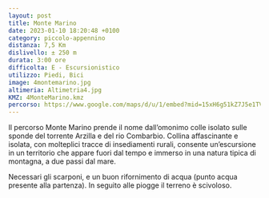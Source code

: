 ```yaml
---
layout: post
title: Monte Marino
date: 2023-01-10 18:20:48 +0100
category: piccolo-appennino
distanza: 7,5 Km
dislivello:	± 250 m
durata:	3:00 ore
difficolta:	E - Escursionistico
utilizzo: Piedi, Bici
image: 4montemarino.jpg
altimeria: Altimetria4.jpg
KMZ: 4MonteMarino.kmz
percorso: https://www.google.com/maps/d/u/1/embed?mid=15xH6g51kZ7J5e1TVxPFpIa8oxjImFO0&ehbc=2E312F
---
```


Il percorso Monte Marino prende il nome dall’omonimo colle isolato sulle sponde del torrente Arzilla e del rio Combarbio. Collina affascinante e isolata, con molteplici tracce di insediamenti rurali, consente un’escursione in un territorio che appare fuori dal tempo e immerso in una natura tipica di montagna, a due passi dal mare. 


Necessari gli scarponi, e un buon rifornimento di acqua (punto acqua presente alla partenza). In seguito alle piogge il terreno è scivoloso. 